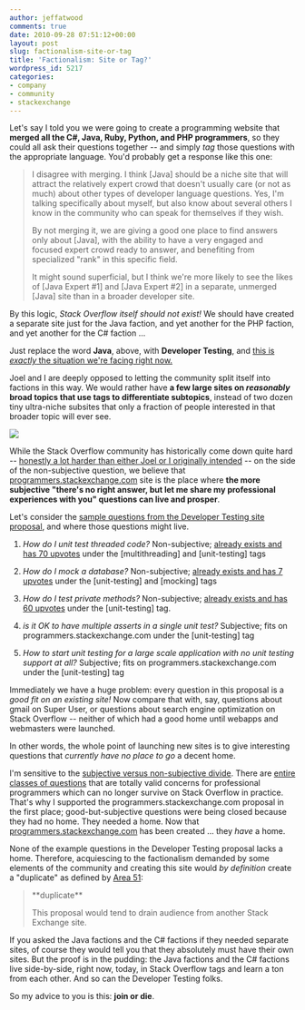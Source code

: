 ```yaml
---
author: jeffatwood
comments: true
date: 2010-09-28 07:51:12+00:00
layout: post
slug: factionalism-site-or-tag
title: 'Factionalism: Site or Tag?'
wordpress_id: 5217
categories:
- company
- community
- stackexchange
---
```


Let's say I told you we were going to create a programming website that **merged all the C#, Java, Ruby, Python, and PHP programmers**, so they could all ask their questions together -- and simply _tag_ those questions with the appropriate language. You'd probably get a response like this one:



<blockquote>
I disagree with merging. I think [Java] should be a niche site that will attract the relatively expert crowd that doesn't usually care (or not as much) about other types of developer language questions. Yes, I'm talking specifically about myself, but also know about several others I know in the community who can speak for themselves if they wish.

> 
> 
By not merging it, we are giving a good one place to find answers only about [Java], with the ability to have a very engaged and focused expert crowd ready to answer, and benefiting from specialized "rank" in this specific field.

> 
> 
It might sound superficial, but I think we're more likely to see the likes of [Java Expert #1] and [Java Expert #2] in a separate, unmerged [Java] site than in a broader developer site.
</blockquote>



By this logic, _Stack Overflow itself should not exist!_ We should have created a separate site just for the Java faction, and yet another for the PHP faction, and yet another for the C# faction ...

Just replace the word **Java**, above, with **Developer Testing**, and [this is _exactly_ the situation we're facing right now.](http://meta.stackoverflow.com/questions/65439/should-developer-testing-be-folded-into-a-more-general-programmers-site)

Joel and I are deeply opposed to letting the community split itself into factions in this way. We would rather have **a few large sites on _reasonably_ broad topics that use tags to differentiate subtopics**, instead of two dozen tiny ultra-niche subsites that only a fraction of people interested in that broader topic will ever see.

![](/blog/images/2010-09-28-factionalism-site-or-tag/join-or-die.jpg)

While the Stack Overflow community has historically come down quite hard -- [honestly a lot harder than either Joel or I originally intended](http://blog.stackoverflow.com/2008/10/a-question-about-questions/) -- on the side of the non-subjective question, we believe that [programmers.stackexchange.com](http://programmers.stackexchange.com) site is the place where **the more subjective "there's no right answer, but let me share my professional experiences with you" questions can live and prosper**.

Let's consider the [sample questions from the Developer Testing site proposal](http://area51.stackexchange.com/proposals/8494/developer-testing-unit-testing-and-more), and where those questions might live.





  1. _How do I unit test threaded code?_ Non-subjective; [already exists and has 70 upvotes](http://stackoverflow.com/questions/12159/how-should-i-unit-test-threaded-code) under the [multithreading] and [unit-testing] tags

  2. _How do I mock a database?_ Non-subjective; [already exists and has 7 upvotes](http://stackoverflow.com/questions/310307/mocking-vs-test-db) under the [unit-testing] and [mocking] tags

  3. _How do I test private methods?_ Non-subjective; [already exists and has 60 upvotes](http://stackoverflow.com/questions/250692/how-do-you-unit-test-private-methods) under the [unit-testing] tag.

  4. _is it OK to have multiple asserts in a single unit test?_ Subjective; fits on programmers.stackexchange.com under the [unit-testing] tag

  5. _How to start unit testing for a large scale application with no unit testing support at all?_ Subjective; fits on programmers.stackexchange.com under the [unit-testing] tag


Immediately we have a huge problem: every question in this proposal is a _good fit on an existing site!_ Now compare that with, say, questions about gmail on Super User, or questions about search engine optimization on Stack Overflow -- neither of which had a good home until webapps and webmasters were launched.

In other words, the whole point of launching new sites is to give interesting questions that _currently have no place to go_ a decent home.

I'm sensitive to the [subjective versus non-subjective divide](http://blog.stackoverflow.com/2010/09/good-subjective-bad-subjective/). There are [entire classes of questions](http://blog.stackoverflow.com/2008/10/a-question-about-questions/) that are totally valid concerns for professional programmers which can no longer survive on Stack Overflow in practice. That's why I supported the programmers.stackexchange.com proposal in the first place; good-but-subjective questions were being closed because they had no home. They needed a home. Now that [programmers.stackexchange.com](programmers.stackexchange.com) has been created ... they _have_ a home.

None of the example questions in the Developer Testing proposal lacks a home. Therefore, acquiescing to the factionalism demanded by some elements of the community and creating this site would _by definition_ create a "duplicate" as defined by [Area 51](http://area51.stackexchange.com):



<blockquote>
**duplicate**  

This proposal would tend to drain audience from another Stack Exchange site.
</blockquote>



If you asked the Java factions and the C# factions if they needed separate sites, of course they would tell you that they absolutely must have their own sites. But the proof is in the pudding: the Java factions and the C# factions live side-by-side, right now, today, in Stack Overflow tags and learn a ton from each other. And so can the Developer Testing folks.

So my advice to you is this: **join or die**.
